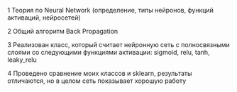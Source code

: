 1 Теория по Neural Network (определение, типы нейронов, функций активаций, нейросетей)

2 Общий алгоритм Back Propagation

3 Реализован класс, который считает нейронную сеть с полносвязными слоями со следующими функциями активации: sigmoid, relu, tanh, leaky_relu

4 Проведено сравнение моих классов и sklearn, результаты отличаются, но в целом сеть показывает хорошую работу
